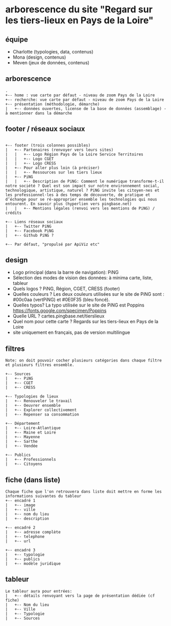 # arborescence du site "Regard sur les tiers-lieux en Pays de la Loire"

## équipe 

- Charlotte (typologies, data, contenus)
- Mona (design, contenus)
- Meven (jeux de données, contenus)

## arborescence

```
.
+-- home : vue carte par défaut - niveau de zoom Pays de la Loire
+-- recherche: vue carte par défaut - niveau de zoom Pays de la Loire
+-- présentation (méthodologie, démarche)
|   +-- données ouvertes, license de la base de données (assemblage) - à mentionner dans la démarche
```

## footer / réseaux sociaux
```

+-- footer (trois colonnes possibles)
|   +-- Partenaires (renvoyer vers leurs sites)
|   |   +-- Logo Région Pays de la Loire Service Territoires
|   |   +-- Logo CGET
|   |   +-- Logo CRESS
|   +-- Pour aller plus loin (à préciser)
|   |   +-- Ressources sur les tiers lieux
|   +-- PiNG
|   |   +-- Description de PiNG: Comment le numérique transforme-t-il notre société ? Quel est son impact sur notre environnement social, technologique, artistique, naturel ? PiNG invite les citoyen·nes et les professionnel·les à des temps de découverte, de pratique et d’échange pour se ré-approprier ensemble les technologies qui nous entourent. En savoir plus (hyperlien vers pingbase.net)
|   |   +-- Mentions légales (renvoi vers les mentions de PiNG) / crédits

+-- Liens réseaux sociaux
|   +-- Twitter PiNG
|   +-- Facebook PiNG
|   +-- Github PiNG ?

+-- Par défaut, "propulsé par ApiViz etc" 

```

## design

- Logo principal (dans la barre de navigation): PiNG 
- Sélection des modes de vision des données: à minima carte, liste, tableur
- Quels logos ? PiNG, Région, CGET, CRESS (footer)
- Quelles couleurs ? Les deux couleurs utilisées sur le site de PiNG sont : #00c0aa (vertPiNG) et #0E0F35 (bleu foncé).
- Quelles typos? La typo utilisée sur le site de PiNG est Poppins https://fonts.google.com/specimen/Poppins
- Quelle URL ? cartes.pingbase.net/tierslieux
- Quel nom pour cette carte ? Regards sur les tiers-lieux en Pays de la Loire
- site uniquement en français, pas de version multilingue

## filtres 
```
Note: on doit pouvoir cocher plusieurs catégories dans chaque filtre et plusieurs filtres ensemble.

+-- Sources
|   +-- PiNG
|   +-- CGET
|   +-- CRESS

+-- Typologies de lieux
|   +-- Renouveler le travail
|   +-- Oeuvrer ensemble
|   +-- Explorer collectivement
|   +-- Repenser sa consommation

+-- Département
|   +-- Loire-Atlantique
|   +-- Maine et Loire
|   +-- Mayenne
|   +-- Sarthe
|   +-- Vendée

+-- Publics
|   +-- Professionnels
|   +-- Citoyens

```

## fiche (dans liste)

```
Chaque fiche que l'on retrouvera dans liste doit mettre en forme les informations suivantes du tableur
+-- encadré 1
|   +-- image  
|   +-- ville
|   +-- nom du lieu
|   +-- description

+-- encadré 2
|   +-- adresse complète
|   +-- telephone
|   +-- url 

+-- encadré 3
|   +-- typologie
|   +-- publics
|   +-- modèle juridique

```
## tableur

```
Le tableur aura pour entrées:
|   +-- détails renvoyant vers la page de présentation dédiée (cf fiche)
|   +-- Nom du lieu
|   +-- Ville
|   +-- Typologie
|   +-- Sources
